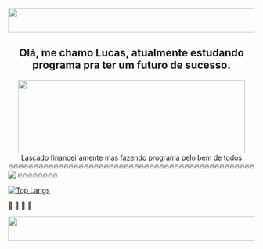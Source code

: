 <img src="https://user-images.githubusercontent.com/51089299/225733188-ae363a6d-7701-4a47-89da-5704b678bdd1.png" width="3500px" height="50px"/>

##    <div align="center">Olá, me chamo Lucas, atualmente estudando programa pra ter um futuro de sucesso.</div>
<div align="center">
<img src="https://user-images.githubusercontent.com/51089299/225732004-f953b3c3-8eb2-4312-a622-e95a86539013.gif" width="464px" height="150" />
</div> 
<div align="center">Lascado financeiramente mas fazendo programa pelo bem de todos</div>
🔥🔥🔥🔥🔥🔥🔥🔥🔥🔥🔥🔥🔥🔥🔥🔥🔥🔥🔥🔥🔥🔥🔥🔥🔥🔥🔥🔥🔥🔥🔥🔥🔥🔥🔥🔥🔥🔥🔥🔥🔥🔥🔥🔥🔥🔥🔥🔥🔥🔥🔥🔥🔥🔥🔥🔥🔥


<image>
<img src="https://github-readme-stats.vercel.app/api?username=hoxbart&show_icons=true&theme=radical" align="left">
</image>



[![Top Langs](https://github-readme-stats.vercel.app/api/top-langs/?username=hoxbart&layout=compact)](https://github.com/anuraghazra/github-readme-stats)

🤟 🤪 🥵 🍷

<img src="https://user-images.githubusercontent.com/51089299/225733188-ae363a6d-7701-4a47-89da-5704b678bdd1.png" width="3500px" height="50px"/>
